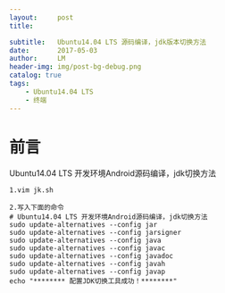 ```yaml
---
layout:     post
title:      

subtitle:   Ubuntu14.04 LTS 源码编译，jdk版本切换方法
date:       2017-05-03
author:     LM
header-img: img/post-bg-debug.png
catalog: true
tags:
    - Ubuntu14.04 LTS
    - 终端
---
```


# 前言
Ubuntu14.04 LTS 开发环境Android源码编译，jdk切换方法



    1.vim jk.sh

    2.写入下面的命令
	# Ubuntu14.04 LTS 开发环境Android源码编译，jdk切换方法
    sudo update-alternatives --config jar
    sudo update-alternatives --config jarsigner
    sudo update-alternatives --config java
    sudo update-alternatives --config javac
    sudo update-alternatives --config javadoc
    sudo update-alternatives --config javah
    sudo update-alternatives --config javap
    echo "******** 配置JDK切换工具成功！********"




